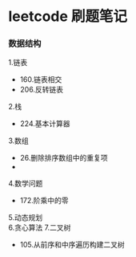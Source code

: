 # leetcode 刷题笔记
### 数据结构
1.链表
  * 160.链表相交
  * 206.反转链表

2.栈
 * 224.基本计算器   

3.数组
 * 26.删除排序数组中的重复项
 * 

4.数学问题
 * 172.阶乘中的零



5.动态规划    
6.贪心算法
7.二叉树
 * 105.从前序和中序遍历构建二叉树


